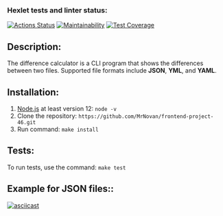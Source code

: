 ### Hexlet tests and linter status:
[![Actions Status](https://github.com/MrNovan/frontend-project-46/workflows/hexlet-check/badge.svg)](https://github.com/MrNovan/frontend-project-46/actions)
[![Maintainability](https://api.codeclimate.com/v1/badges/7df6ce0c690fb2fab0b0/maintainability)](https://codeclimate.com/github/MrNovan/frontend-project-46/maintainability)
[![Test Coverage](https://api.codeclimate.com/v1/badges/7df6ce0c690fb2fab0b0/test_coverage)](https://codeclimate.com/github/MrNovan/frontend-project-46/test_coverage)

## Description:
The difference calculator is a CLI program that shows the differences between two files. Supported file formats include **JSON**, **YML**, and **YAML**.

## Installation:
1. [Node.js](https://nodejs.org/en/) at least version 12: ```node -v```
2. Clone the repository: ```https://github.com/MrNovan/frontend-project-46.git```
3. Run command: ```make install```

## Tests:
To run tests, use the command: ```make test```


## Example for JSON files::
[![asciicast](https://asciinema.org/a/x0wJ8RfMlxukgj9LlEzGA9MoB.svg)](https://asciinema.org/a/x0wJ8RfMlxukgj9LlEzGA9MoB)
